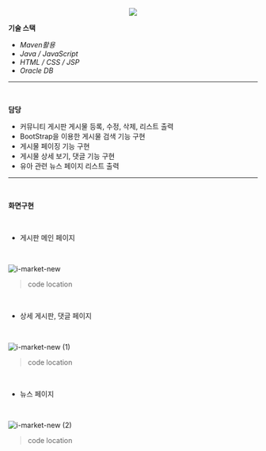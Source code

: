 <!-- head -->
<p align="center">
  <img src="https://capsule-render.vercel.app/api?type=waving&color=auto&height=200&section=header&text=유아용품&nbsp;전문&nbsp;중고거래&nbsp;플랫폼&fontSize=42" />
</p>

<!-- body -->

**기술 스택**

- *Maven활용*
- *Java / JavaScript*
- *HTML / CSS / JSP*
- *Oracle DB*
  


---
<br/>

  **담당**

- 커뮤니티 게시판 게시물 등록, 수정, 삭제, 리스트 출력
- BootStrap을 이용한 게시물 검색 기능 구현
- 게시물 페이징 기능 구현
- 게시물 상세 보기, 댓글 기능 구현
- 유아 관련 뉴스 페이지 리스트 출력

 --- 

<br/>

  **화면구현**
  
<br/>

- 게시판 메인 페이지
<br/>

![i-market-new](https://github.com/jeonggyohoon/MVC-pattern-imarket/assets/133930245/89d1fa67-9b63-40f3-90b1-4af0b3f6c837)

> code location
>>   
<br/>

- 상세 게시판, 댓글 페이지
<br/>

![i-market-new (1)](https://github.com/jeonggyohoon/MVC-pattern-imarket/assets/133930245/d37233c4-003b-47ff-b7b7-aec83b21b121)
> code location
>>   
<br/>

- 뉴스 페이지
<br/>

![i-market-new (2)](https://github.com/jeonggyohoon/MVC-pattern-imarket/assets/133930245/24fec971-500d-40fb-9a93-b8a5982208d3)
> code location
>>   
<br/>



